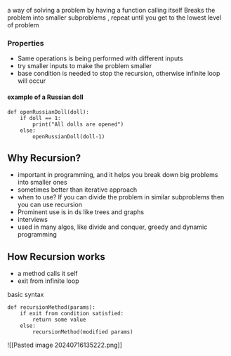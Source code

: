 a way of solving a problem by having a function calling itself
Breaks the problem into smaller subproblems , repeat until you get to the lowest level of problem

### Properties
- Same operations is being performed with different inputs
- try smaller inputs to make the problem smaller
- base condition is needed to stop the recursion, otherwise infinite loop will occur


#### example of a Russian doll
```
def openRussianDoll(doll):
	if doll == 1:
		print("All dolls are opened")
	else:
		openRussianDoll(doll-1)
```



## Why Recursion?

- important in programming, and it helps you break down big problems into smaller ones 
- sometimes better than iterative approach 
- when to use? If you can divide the problem in similar subproblems then you can use recursion
- Prominent use is in ds like trees and graphs
- interviews
- used in many algos, like divide and conquer, greedy and dynamic programming


## How Recursion works

- a method calls it self
- exit from infinite loop

basic syntax
```
def recursionMethod(params):
	if exit from condition satisfied:
		return some value
	else:
		recursionMethod(modified params)
```

![[Pasted image 20240716135222.png]]